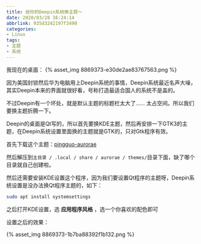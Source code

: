 ```yaml
---
title: 给你的Deepin系统换主题～
date: 2020/03/28 16:24:14
abbrlink: 935d3242197f3490
categories:
- Linux
tags:
- 主题
- 系统
---
```

我现在的桌面：
{% asset_img 8869373-e30de2ae83767563.png %}

因为美国封锁然后华为电脑用上Deepin系统的事情，Deepin系统最近名声大噪，其实Deepin本来的界面就很好看，号称打造最适合国人的系统不是盖的。

不过Deepin有一个坏处，就是默认主题的标题栏太大了…… 太占空间。所以我们要换主题折腾一下。

Deepin的桌面是Qt写的，所以首先要换KDE主题，然后再安排一下GTK3的主题，在Deepin系统设置里面换的主题就是GTK的，只对Gtk程序有效。

首先下载这个主题：[pingguo-aurorae](https://gitlab.com/1314/pingguo-aurorae)

然后解压到`主目录 / .local / share / aurorae / themes/`目录下面，缺了哪个目录就自己创建啦。

然后还需要安装KDE设置这个程序，因为我们要设置Qt程序的主题呀，Deepin系统设置是没办法换Qt程序主题的，如下：

```bash
sudo apt install systemsettings
```

之后打开KDE设置，选 **应用程序风格** ，选一个你喜欢的配色即可

设置之后的效果：

{% asset_img 8869373-1b7ba88392f1b132.png %}

